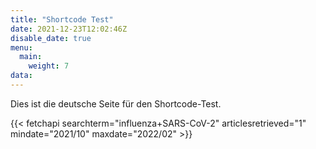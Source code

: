 ```yaml
---
title: "Shortcode Test"
date: 2021-12-23T12:02:46Z
disable_date: true
menu:
  main:
    weight: 7
data:
---
```


Dies ist die deutsche Seite für den Shortcode-Test.

{{< fetchapi searchterm="influenza+SARS-CoV-2" articlesretrieved="1" mindate="2021/10" maxdate="2022/02" >}}
